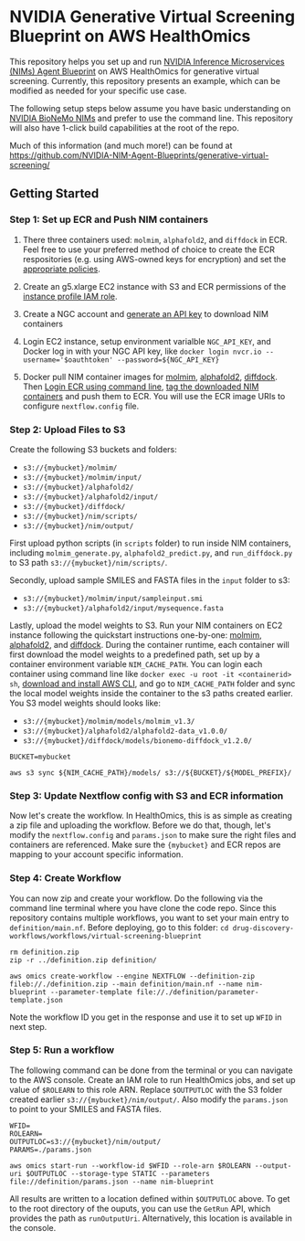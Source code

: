# NVIDIA Generative Virtual Screening Blueprint on AWS HealthOmics

This repository helps you set up and run [NVIDIA Inference Microservices (NIMs) Agent Blueprint](https://github.com/NVIDIA-NIM-Agent-Blueprints/generative-virtual-screening/tree/main) on AWS HealthOmics for generative virtual screening. Currently, this repository presents an example, which can be modified as needed for your specific use case.

The following setup steps below assume you have basic understanding on [NVIDIA BioNeMo NIMs](https://docs.nvidia.com/nim/#bionemo) and prefer to use the command line. This repository will also have 1-click build capabilities at the root of the repo.

Much of this information (and much more!) can be found at https://github.com/NVIDIA-NIM-Agent-Blueprints/generative-virtual-screening/

## Getting Started

### Step 1: Set up ECR and Push NIM containers

1. There three containers used: `molmim`, `alphafold2`, and `diffdock` in ECR. Feel free to use your preferred method of choice to create the ECR respositories (e.g. using AWS-owned keys for encryption) and set the [appropriate policies](https://docs.aws.amazon.com/omics/latest/dev/workflows-ecr.html#permissions-ecr). 

2. Create an g5.xlarge EC2 instance with S3 and ECR permissions of the [instance profile IAM role](https://docs.aws.amazon.com/AWSEC2/latest/UserGuide/iam-roles-for-amazon-ec2.html). 

3. Create a NGC account and [generate an API key](https://org.ngc.nvidia.com/setup/api-key) to download NIM containers

4. Login EC2 instance, setup environment varialble `NGC_API_KEY`, and Docker log in with your NGC API key, like `docker login nvcr.io --username='$oauthtoken' --password=${NGC_API_KEY}`

5. Docker pull NIM container images for [molmim](https://docs.nvidia.com/nim/bionemo/molmim/latest/quickstart-guide.html), [alphafold2](https://docs.nvidia.com/nim/bionemo/alphafold2/latest/quickstart-guide.html), [diffdock](https://docs.nvidia.com/nim/bionemo/diffdock/latest/getting-started.html). Then [Login ECR using command line](https://docs.aws.amazon.com/AmazonECR/latest/userguide/registry_auth.html), [tag the downloaded NIM containers](https://docs.docker.com/reference/cli/docker/image/tag/) and push them to ECR. You will use the ECR image URIs to configure `nextflow.config` file.


### Step 2: Upload Files to S3

Create the following S3 buckets and folders:
* `s3://{mybucket}/molmim/`
* `s3://{mybucket}/molmim/input/`
* `s3://{mybucket}/alphafold2/`
* `s3://{mybucket}/alphafold2/input/`
* `s3://{mybucket}/diffdock/`
* `s3://{mybucket}/nim/scripts/`
* `s3://{mybucket}/nim/output/`

First upload python scripts (in `scripts` folder) to run inside NIM containers, including `molmim_generate.py`, `alphafold2_predict.py`, and `run_diffdock.py` to S3 path `s3://{mybucket}/nim/scripts/`. 

Secondly, upload sample SMILES and FASTA files in the `input` folder to s3:
* `s3://{mybucket}/molmim/input/sampleinput.smi`
* `s3://{mybucket}/alphafold2/input/mysequence.fasta`

Lastly, upload the model weights to S3. Run your NIM containers on EC2 instance following the quickstart instructions one-by-one: [molmim](https://docs.nvidia.com/nim/bionemo/molmim/latest/quickstart-guide.html), [alphafold2](https://docs.nvidia.com/nim/bionemo/alphafold2/latest/quickstart-guide.html), and [diffdock](https://docs.nvidia.com/nim/bionemo/diffdock/latest/getting-started.html). During the container runtime, each container will first download the model weights to a predefined path, set up by a container environment variable `NIM_CACHE_PATH`. You can login each container using command line like `docker exec -u root -it <containerid> sh`, [download and install AWS CLI](https://docs.aws.amazon.com/cli/latest/userguide/getting-started-install.html), and go to `NIM_CACHE_PATH` folder and sync the local model weights inside the container to the s3 paths created earlier. You S3 model weights should looks like:
* `s3://{mybucket}/molmim/models/molmim_v1.3/`
* `s3://{mybucket}/alphafold2/alphafold2-data_v1.0.0/`
* `s3://{mybucket}/diffdock/models/bionemo-diffdock_v1.2.0/`

```
BUCKET=mybucket

aws s3 sync ${NIM_CACHE_PATH}/models/ s3://${BUCKET}/${MODEL_PREFIX}/
```

### Step 3: Update Nextflow config with S3 and ECR information

Now let's create the workflow. In HealthOmics, this is as simple as creating a zip file and uploading the workflow. Before we do that, though, let's modify the `nextflow.config` and `params.json` to make sure the right files and containers are referenced. Make sure the `{mybucket}` and ECR repos are mapping to your account specific information.


### Step 4: Create Workflow

You can now zip and create your workflow. Do the following via the command line terminal where you have clone the code repo. Since this repository contains multiple workflows, you want to set your main entry to `definition/main.nf`. Before deploying, go to this folder: `cd drug-discovery-workflows/workflows/virtual-screening-blueprint`

```
rm definition.zip
zip -r ../definition.zip definition/

aws omics create-workflow --engine NEXTFLOW --definition-zip fileb://./definition.zip --main definition/main.nf --name nim-blueprint --parameter-template file://./definition/parameter-template.json
```

Note the workflow ID you get in the response and use it to set up `WFID` in next step.

### Step 5: Run a workflow
The following command can be done from the terminal or you can navigate to the AWS console. 
Create an IAM role to run HealthOmics jobs, and set up value of `$ROLEARN` to this role ARN. Replace `$OUTPUTLOC` with the S3 folder created earlier `s3://{mybucket}/nim/output/`. Also modify the `params.json` to point to your SMILES and FASTA files.

```
WFID=
ROLEARN=
OUTPUTLOC=s3://{mybucket}/nim/output/
PARAMS=./params.json

aws omics start-run --workflow-id $WFID --role-arn $ROLEARN --output-uri $OUTPUTLOC --storage-type STATIC --parameters file://definition/params.json --name nim-blueprint
```

All results are written to a location defined within `$OUTPUTLOC` above. To get to the root directory of the ouputs, you can use the `GetRun` API, which provides the path as `runOutputUri`. Alternatively, this location is available in the console.


